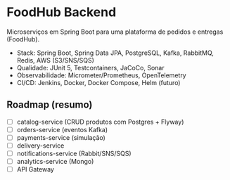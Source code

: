 # FoodHub Backend

Microserviços em Spring Boot para uma plataforma de pedidos e entregas (FoodHub).

- Stack: Spring Boot, Spring Data JPA, PostgreSQL, Kafka, RabbitMQ, Redis, AWS (S3/SNS/SQS)
- Qualidade: JUnit 5, Testcontainers, JaCoCo, Sonar
- Observabilidade: Micrometer/Prometheus, OpenTelemetry
- CI/CD: Jenkins, Docker, Docker Compose, Helm (futuro)

## Roadmap (resumo)
- [ ] catalog-service (CRUD produtos com Postgres + Flyway)
- [ ] orders-service (eventos Kafka)
- [ ] payments-service (simulação)
- [ ] delivery-service
- [ ] notifications-service (Rabbit/SNS/SQS)
- [ ] analytics-service (Mongo)
- [ ] API Gateway
